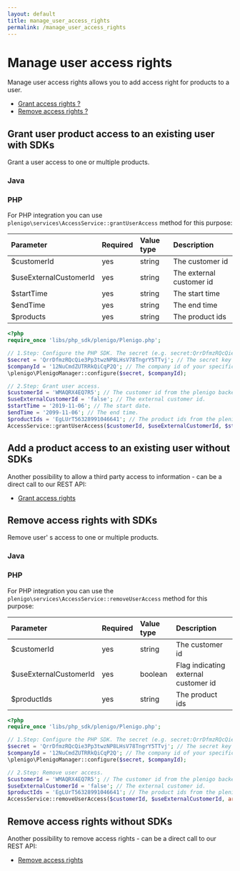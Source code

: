 ```yaml
---
layout: default
title: manage_user_access_rights
permalink: /manage_user_access_rights
---
```

# Manage user access rights

Manage user access rights allows you to add access right for products to a user.

* [Grant access rights ?](https://api.plenigo.com/#!/user/hasBoughtProduct)
* [Remove access rights ?](https://api.plenigo.com/#!/user/hasBoughtProduct)

## Grant user product access to an existing user with SDKs

Grant a user access to one or multiple products.

### Java

### PHP

For PHP integration you can use `plenigo\services\AccessService::grantUserAccess` method for this purpose:

|Parameter|Required|Value type|Description|
|:--------|:-------|:---------|:----------|
| $customerId     | yes     | string         | The customer id |
| $useExternalCustomerId     | yes     | string         | The external customer id |
| $startTime     | yes     | string         | The start time |
| $endTime     | yes     | string         | The end time |
| $products     | yes     | string         | The product ids |

```php
<?php
require_once 'libs/php_sdk/plenigo/Plenigo.php';

// 1.Step: Configure the PHP SDK. The secret (e.g. secret:QrrDfmzRQcQie3Pp3twzNP8LHsV78TngrY5TTvj) and the company id (e.g.:12NuCmdZUTRRkQiCqP2Q).
$secret = 'QrrDfmzRQcQie3Pp3twzNP8LHsV78TngrY5TTvj'; // The secret key of your specific company.
$companyId = '12NuCmdZUTRRkQiCqP2Q'; // The company id of your specific company.
\plenigo\PlenigoManager::configure($secret, $companyId);

// 2.Step: Grant user access.
$customerId = 'WMAQRX4EQ7R5'; // The customer id from the plenigo backend.
$useExternalCustomerId = 'false'; // The external customer id.
$startTime = '2019-11-06'; // The start date.
$endTime = '2099-11-06'; // The end time.
$productIds = 'EgLUrT56328991046641'; // The product ids from the plenigo backend.
AccessService::grantUserAccess($customerId, $useExternalCustomerId, $startTime, $endTime, array($productIds));
```

## Add a product access to an existing user without SDKs

Another possibility to allow a third party access to information - can be a direct call to our REST API:

* [Grant access rights](https://api.plenigo.com/#!/app_management/getCustomerApps)

## Remove access rights with SDKs

Remove user' s access to one or multiple products.

### Java


### PHP

For PHP integration you can use the `plenigo\services\AccessService::removeUserAccess` method for this purpose:

|Parameter|Required|Value type|Description|
|:--------|:-------|:---------|:----------|
| $customerId     | yes     | string         | The customer id |
| $useExternalCustomerId     | yes     | boolean         | Flag indicating external customer id|
| $productIds     | yes     | string         |The product ids |

```php
<?php
require_once 'libs/php_sdk/plenigo/Plenigo.php';

// 1.Step: Configure the PHP SDK. The secret (e.g. secret:QrrDfmzRQcQie3Pp3twzNP8LHsV78TngrY5TTvj) and the company id (e.g.:12NuCmdZUTRRkQiCqP2Q).
$secret = 'QrrDfmzRQcQie3Pp3twzNP8LHsV78TngrY5TTvj'; // The secret key of your specific company.
$companyId = '12NuCmdZUTRRkQiCqP2Q'; // The company id of your specific company.
\plenigo\PlenigoManager::configure($secret, $companyId);

// 2.Step: Remove user access.
$customerId = 'WMAQRX4EQ7R5'; // The customer id from the plenigo backend.
$useExternalCustomerId = 'false'; // The external customer id.
$productIds = 'EgLUrT56328991046641'; // The product ids from the plenigo backend.
AccessService::removeUserAccess($customerId, $useExternalCustomerId, array($productIds));
```

## Remove access rights without SDKs

Another possibility to remove access rights - can be a direct call to our REST API:

* [Remove access rights ](https://api.plenigo.com/#!/app_management/verifyCustomerAppAccess)